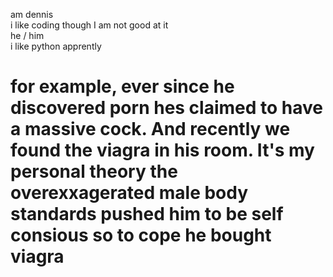 am dennis <br>
i like coding though I am not good at it <br>
he / him <br>
i like python apprently

# for example, ever since he discovered porn hes claimed to have a massive cock. And recently we found the viagra in his room. It's my personal theory  the overexxagerated male body standards pushed him to be self consious so to cope he bought viagra

<!---
DenniSpacito/DenniSpacito is a ✨ special ✨ repository because its `README.md` (this file) appears on your GitHub profile.
You can click the Preview link to take a look at your changes.
--->

